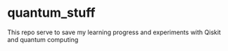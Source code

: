 # quantum_stuff
This repo serve to save my learning progress and experiments with Qiskit and quantum computing
